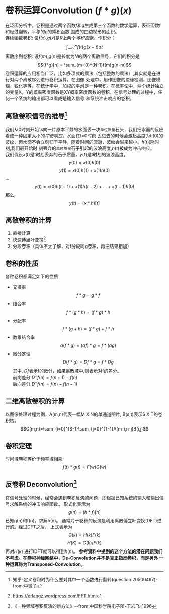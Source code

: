 # 卷积运算Convolution $(f*g)(x)$ 

在泛函分析中，卷积是通过两个函数$f$和$g$生成第三个函数的数学运算，表征函数f和经过翻转，平移的g的乘积函数
围成的曲边梯形的面积。  
连续函数卷积: 设$f(x)$,$g(x)$是$R$上两个*可积函数*，作积分：$$\int_{-\infty}^{\infty}f(t)g(x-t)dt$$
离散序列卷积: 设$f(m)$,$g(n)$是长度为$N$的两个离散信号，它们的积分是$$(f*g)[n] = \sum_{m=0}^{N-1}f(m)g(n-m)$$
卷积运算的应用相当广泛，比如多项式的乘法（包括整数的乘法）,其实就是在进行对两个离散序列进行卷积运算。在图像
处理中，用作图像的边缘检测，图像模糊，锐化等等。在统计学中，加权的平滑是一种卷积。在概率论中，两个统计独立
的变量X，Y的概率密度函数是XY概率密度函数的卷积。在信号处理的过程中，任何一个系统的输出都可以看成是输入信号
和系统冲击响应的卷积。
## 离散卷积信号的推导[^1]
我们从0时刻开始1s向一片原本平静的水面丢一块`单位质量`石头，我们把水面的反应看成一种固定大小的*冲击响应*。水面在t=0时刻
丢进去的时候会激起高度为$h(0)$的波纹，但水面不会立刻归于平静，随着时间的流逝，波纹会越来越小。$h(t)$是t时刻,我们最开始时
刻丢弃的`单位质量`石子引起的波浪高度,$h(t)$被成为冲击响应。  
我们假设$x(t)$是t时刻丢弃的石子质量，$y(t)$是t时刻的波浪高度。$$y(0)=x(0)h(0)$$ $$y(1)=x(0)h(1)+x(1)h(0)$$ ...
$$y(t)=x(0)h(t-1)+x(1)h(t-2)+...+x(t-1)h(0)$$ 那么,$$y(t) =(x*h)[t]$$

## 离散卷积的计算
1. 直接计算
2. 快速傅里叶变换[^2]
3. 分段卷积（具体不太了解，对f分段同g卷积，再把结果相加）

## 卷积的性质
各种卷积都满足如下的性质  
- 交换率 $$f*g = g*f$$
- 结合率 $$f*(g*h) = (f*g)*h$$
- 分配率 $$f*(g+h) = (f*g) + f*h$$
- 数乘结合率 $$a(f*g)=(af)*g=f*(ag)$$
- 微分定理 $$D(f*g)=Df*g=f*Dg$$ 其中, $Df$表示f的微分，如果离散域中,则表示对f的差分。  
  前向差分:$D^+f(n)=f(n+1)-f(n)$  
  后向差分:$D^-f(n)=f(n)-f(n-1)$  

## 二维离散卷积的计算
以图像处理过程为例，A(m,n)代表一幅M X N的单通道图片, B(s,t)表示S X T的卷积核。
$$C(m,n)=\sum_{i=0}^{S-1}\sum_{j=0}^{T-1}A(m-i,n-j)B(i,j)$$

## 卷积定理
时间域卷积等价于频率域相乘: $$f(t)*g(t)=F(w)G(w)$$

## 反卷积 Deconvolution[^3]
在信号处理的时候，经常会遇到卷积反演的问题，即根据已知系统的输入和输出信号求解系统的冲击响应函数。 形式化表示为
$$g(n)=(h*f)[n]$$ 已知g(n)和f(n)，求解h(n)。 通常对于卷积的反演是利用离散傅立叶变换(DFT)进行的。经过DFT之后，
上式表示为 $$G(k)=H(k)F(k)$$ $$H(K)=G(k)/F(k)$$再对$H(k)$ 进行IDFT就可以得到$h(n)$。
**参考资料中提到的这个方法的潜在问题我们不考虑。在卷积神经网络中，De-Convolution并不是真正指反卷积，而是另外
一种运算称为Transposed-Convolution。**

[^1]: 知乎-定义卷积时为什么要对其中一个函数进行翻转(question:20500497)-from:中微子 
[^2]: https://erlangz.wordpress.com/FFT.html
[^3]: 《一种频域卷积反演的新方法》--from:中国科学院电子所-王岩飞-1996


